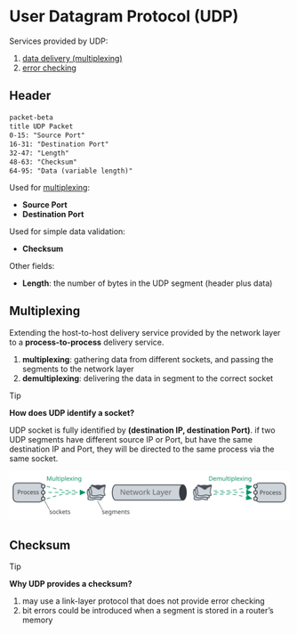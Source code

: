 # User Datagram Protocol (UDP)

Services provided by UDP:

1. [data delivery (multiplexing)](#multiplexing)
2. [error checking](#error-checking)

## Header

```mermaid
packet-beta
title UDP Packet
0-15: "Source Port"
16-31: "Destination Port"
32-47: "Length"
48-63: "Checksum"
64-95: "Data (variable length)"
```

Used for [multiplexing](#multiplexing):

- **Source Port**
- **Destination Port**

Used for simple data validation:

- **Checksum**

Other fields:

- **Length**: the number of bytes in the UDP segment (header plus data)

## Multiplexing

Extending the host-to-host delivery service provided by the network layer to a **process-to-process** delivery service.

1. **multiplexing**: gathering data from different sockets, and passing the segments to the network layer
2. **demultiplexing**: delivering the data in segment to the correct socket

> [!TIP]
>
> **How does UDP identify a socket?**
>
> UDP socket is fully identified by **(destination IP, destination Port)**. if two UDP segments have different source IP or Port, but have the same destination IP and Port, they will be directed to the same process via the same socket.

![multiplexing](../imgs/network-udp-multiplexing.svg)

## Checksum

> [!TIP]
>
> **Why UDP provides a checksum?**
>
> 1. may use a link-layer protocol that does not provide error checking
> 2. bit errors could be introduced when a segment is stored in a router’s memory
